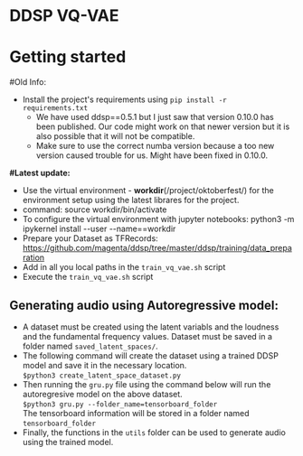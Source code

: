 # DDSP VQ-VAE

# Getting started
#Old Info:
- Install the project's requirements using `pip install -r requirements.txt`
	- We have used ddsp==0.5.1 but I just saw that version 0.10.0 has been published. Our code might work on that newer version but it is also possible that it will not be compatible.
	- Make sure to use the correct numba version because a too new version caused trouble for us. Might have been fixed in 0.10.0.

**#Latest update:**
- Use the virtual environment - **workdir**(/project/oktoberfest/) for the environment setup using the latest librares for the project.
- command: source workdir/bin/activate
- To configure the virtual environment with jupyter notebooks: python3 -m ipykernel install --user --name==workdir
- Prepare your Dataset as TFRecords: https://github.com/magenta/ddsp/tree/master/ddsp/training/data_preparation
- Add in all you local paths in the `train_vq_vae.sh` script
- Execute the `train_vq_vae.sh` script


## Generating audio using Autoregressive model:

- A dataset must be created using the latent variabls and the loudness and the fundamental frequency values. Dataset must be saved in a folder named `saved_latent_spaces/`. 
- The following command will create the dataset using a trained DDSP model and save it in the necessary location. <br>
`$python3 create_latent_space_dataset.py`
- Then running the `gru.py` file using the command below will run the autoregresive model on the above dataset. <br>
  `$python3 gru.py --folder_name=tensorboard_folder` <br>
   The tensorboard information will be stored in a folder named `tensorboard_folder`
- Finally, the functions in the `utils` folder can be used to generate audio using the trained model.
